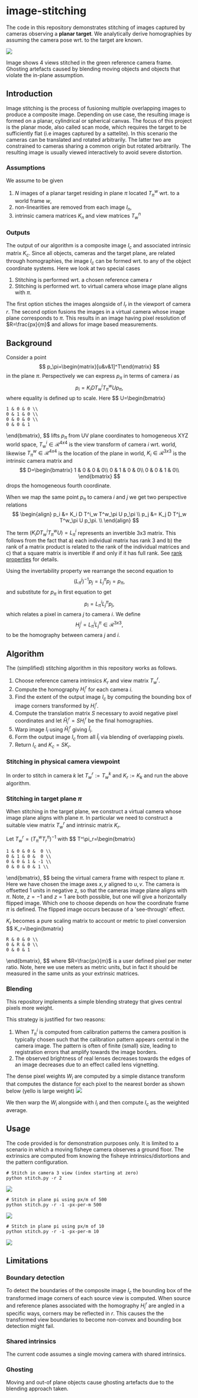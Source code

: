 # image-stitching

The code in this repository demonstrates stitching of images captured by cameras observing a **planar target**. We analytically derive homographies by assuming the camera pose wrt. to the target are known.

![](etc/stitch-cam3.png)

Image shows 4 views stitched in the green reference camera frame. Ghosting artefacts caused by blending moving objects and objects that violate the in-plane assumption. 

## Introduction

Image stitching is the process of fusioning multiple overlapping images to produce a composite image. Depending on use case, the resulting image is formed on a planar, cylindrical or spherical canvas. The focus of this project is the planar mode, also called scan mode, which requires the target to be sufficiently flat (i.e images captured by a sattelite). In this scenario the cameras can be translated and rotated arbitrarily. The latter two are constrained to cameras sharing a common origin but rotated arbitrarily. The resulting image is usually viewed interactively to avoid severe distortion.

### Assumptions

We assume to be given
 1. $N$ images of a planar target residing in plane $\pi$ located $T^w_{\pi}$ wrt. to a world frame $w$,
 1. non-linearities are removed from each image $I_n$,
 1. intrinsic camera matrices $K_n$ and view matrices $T^n_w$

### Outputs

The output of our algorithm is a composite image $I_c$ and associated intrinsic matrix $K_c$. Since all objects, cameras and the target plane, are related through homographies, the image $I_c$ can be formed wrt. to any of the object coordinate systems. Here we look at two special cases
 1. Stitching is performed wrt. a chosen reference camera $r$
 1. Stitching is performed wrt. to virtual camera whose image plane aligns with $\pi$.
 
 The first option stiches the images alongside of $I_r$ in the viewport of camera $r$. The second option fusions the images in a virtual camera whose image plane corresponds to $\pi$. This results in an image having pixel resolution of $R=\frac{px}{m}$ and allows for image based measurements.

## Background

Consider a point $$ p_\pi=\begin{matrix}[u&v&1]^T\end{matrix} $$ in the plane $\pi$. Perspectively we can express $p_\pi$  in terms of camera $i$ as
$$p_i = K_i D T^i_w T^w_\pi U p_\pi ,$$
where equality is defined up to scale. Here
$$
U=\begin{bmatrix}

    1 & 0 & 0 \\
    0 & 1 & 0 \\
    0 & 0 & 0 \\
    0 & 0 & 1
\end{bmatrix},
$$
lifts $p_\pi$ from UV plane coordinates to homogeneous XYZ world space, $T^i_w \in \mathcal{R}^{4x4}$ is the view transform of camera $i$ wrt. world, likewise $T^w_\pi \in \mathcal{R}^{4x4}$ is the location of the plane in world, $K_i \in \mathcal{R}^{3x3}$ is the intrinsic camera matrix and 
$$ 
D=\begin{bmatrix}
    1 & 0 & 0 & 0\\
    0 & 1 & 0 & 0\\
    0 & 0 & 1 & 0\\
\end{bmatrix}
$$
drops the homogeneous fourth coordinate.

When we map the same point $p_\pi$ to camera $i$ and $j$ we get two perspective relations
$$
\begin{align}
    p_i &= K_i D T^i_w T^w_\pi U p_\pi \\
    p_j &= K_j D T^j_w T^w_\pi U p_\pi. \\
\end{align}
$$

The term $(K_i D T^i_w T^w_\pi U) = L^i_\pi$ represents an invertible 3x3 matrix. This follows from the fact that a) each individual matrix has rank 3 and b) the rank of a matrix product is related to the rank of the individual matrices and c) that a square matrix is invertible if and only if it has full rank. See [rank properties](https://en.wikipedia.org/wiki/Rank_(linear_algebra)#Properties) for details.

Using the invertability property we rearrange the second equation to
$$
    (L^j_\pi)^{-1}p_j = L^\pi_j p_j = p_\pi,
$$
and substitute for $p_\pi$ in first equation to get
$$
    p_i = L^i_\pi L^\pi_j p_j,
$$
which relates a pixel in camera $j$ to camera $i$. We define
$$
    H_j^i = L^i_\pi L^\pi_j \in \mathcal{R}^{3x3},
$$
to be the homography between camera $j$ and $i$.

## Algorithm

The (simplified) stitching algorithm in this repository works as follows.
 1. Choose reference camera intrinsics $K_r$ and view matrix $T^r_w$.
 1. Compute the homography $H_i^r$ for each camera $i$.
 1. Find the extent of the output image $I_c$ by computing the bounding box of image corners transformed by $H_i^r.$
 1. Compute the translation matrix $S$ necessary to avoid negative pixel coordinates and let
    $\hat{H}_i^r=SH_i^r$ be the final homographies.
 1. Warp image $I_i$ using $\hat{H}_i^r$ giving $\hat{I}_i$.
 1. Form the output image $I_c$ from all $\hat{I}_i$ via blending of overlapping pixels.
 1. Return $I_c$ and $K_c=SK_r$.


### Stitching in physical camera viewpoint

In order to stitch in camera $k$ let $T^r_w := T^k_w$ and $K_r:=K_k$ and run the above algorithm.


### Stitching in target plane $\pi$

When stitching in the target plane, we construct a virtual camera whose image plane aligns with plane $\pi$. In particular we need to construct a suitable view matrix $T^r_w$ and intrinsic matrix $K_r$.


Let $T^r_w =  (T_\pi^w T^\pi_r)^{-1}$ with
$$
T^\pi_r=\begin{bmatrix}

    1 & 0 & 0 &  0 \\
    0 & 1 & 0 &  0 \\
    0 & 0 & 1 & -1 \\
    0 & 0 & 0 & 1 \\
\end{bmatrix},
$$
being the virtual camera frame with respect to plane $\pi$. Here we have chosen the image axes $x,y$ aligned to $u,v$. The camera is offsetted 1 units in negative z, so that the cameras image plane aligns with $\pi$. Note, $z=-1$ and $z=1$ are both possible, but one will give a horizontally flipped image. Which one to choose depends on how the coordinate frame $\pi$ is defined. The flipped image occurs because of a 'see-through' effect.

$K_r$ becomes a pure scaling matrix to account or metric to pixel conversion
$$
K_r=\begin{bmatrix}

    R & 0 & 0 \\
    0 & R & 0 \\
    0 & 0 & 1
\end{bmatrix},
$$
where $R=\frac{px}{m}$ is a user defined pixel per meter ratio. Note, here we use meters as metric units, but in fact it should be measured in the same units as your extrinsic matrices.

### Blending

This repository implements a simple blending strategy that gives central pixels more weight. 

This strategy is justified for two reasons:
 1. When $T^i_\pi$ is computed from calibration patterns the camera position is typically chosen such that the calibration pattern appears central in the camera image. The pattern is often of finite (small) size, leading to registration errors that amplify towards the image borders.
 1. The observed brightness of real lenses decreases towards the edges of an image decreases due to an effect called lens vignetting.

The dense pixel weights $W_i$ are computed by a simple distance transform that computes the distance for each pixel to the nearest border as shown below (yello is large weight)
![](etc/weights.png)

We then warp the $W_i$ alongside with $I_i$ and then compute $I_c$ as the weighted average.

## Usage

The code provided is for demonstration purposes only. It is limited to a scenario in which a moving fisheye camera observes a ground floor. The extrinsics are computed from knowing the fisheye intrinsics/distortions and the pattern configuration.

```shell
# Stitch in camera 3 view (index starting at zero)
python stitch.py -r 2
```

![](etc/stitch-cam3.png)

```shell
# Stitch in plane pi using px/m of 500
python stitch.py -r -1 -px-per-m 500
```

![](etc/stitch-pi-500.png)

```shell
# Stitch in plane pi using px/m of 10
python stitch.py -r -1 -px-per-m 10
```

![](etc/stitch-pi-10.png)

## Limitations

### Boundary detection
To detect the boundaries of the composite image $I_c$ the bounding box of the transformed image corners of each source view is computed. When source and reference planes associated with the homography $H^r_i$ are angled in a specific ways, corners may be reflected in $r$. This causes the the transformed view boundaries to become non-convex and bounding box detection might fail.

### Shared intrinsics
The current code assumes a single moving camera with shared intrinsics.

### Ghosting
Moving and out-of plane objects cause ghosting artefacts due to the blending approach taken.